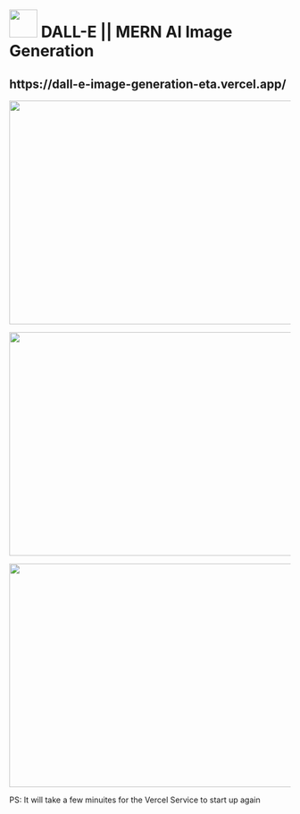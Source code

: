 <h1> <img width="50" height="50"src = "https://user-images.githubusercontent.com/77875811/232703199-bb4363fc-62a1-4be9-9804-41308284b3ac.png"/> DALL-E || MERN AI Image Generation  </h1> 


<h2>https://dall-e-image-generation-eta.vercel.app/</h2>


<p align="center">
  <img width="800" height="400" src="https://user-images.githubusercontent.com/77875811/232703382-c7cd482c-6b5d-4d16-bb38-e8d6c67fc29b.png">
</p>

<p align="center">
  <img width="800" height="400" src="https://user-images.githubusercontent.com/77875811/232704373-a8599580-7edb-4ab6-bc5c-7402d049cd00.png">
</p>

<p align="center">
  <img width="800" height="400" src="https://user-images.githubusercontent.com/77875811/232704558-cd573b72-22ca-4e0d-8114-f5ae2b68807f.png">
</p>

PS: It will take a few minuites for the Vercel Service to start up again
